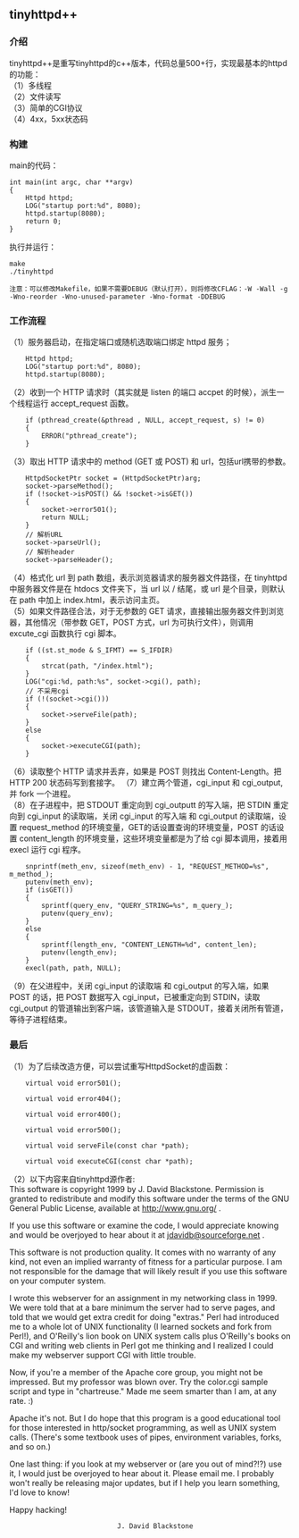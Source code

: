 ## tinyhttpd++
### 介绍
tinyhttpd++是重写tinyhttpd的c++版本，代码总量500+行，实现最基本的httpd的功能：  
（1）多线程  
（2）文件读写  
（3）简单的CGI协议  
（4）4xx，5xx状态码  

### 构建
main的代码：
```
int main(int argc, char **argv)
{
    Httpd httpd;
    LOG("startup port:%d", 8080);
    httpd.startup(8080);
    return 0;
}
```

执行并运行：
```
make
./tinyhttpd

注意：可以修改Makefile，如果不需要DEBUG（默认打开），则将修改CFLAG：-W -Wall -g -Wno-reorder -Wno-unused-parameter -Wno-format -DDEBUG
```

### 工作流程
（1）服务器启动，在指定端口或随机选取端口绑定 httpd 服务；
```
    Httpd httpd;
    LOG("startup port:%d", 8080);
    httpd.startup(8080);
```
（2）收到一个 HTTP 请求时（其实就是 listen 的端口 accpet 的时候），派生一个线程运行 accept_request 函数。  
```
    if (pthread_create(&pthread , NULL, accept_request, s) != 0)
    {
        ERROR("pthread_create");
    }
```
（3）取出 HTTP 请求中的 method (GET 或 POST) 和 url，包括url携带的参数。  
```
    HttpdSocketPtr socket = (HttpdSocketPtr)arg;
    socket->parseMethod();
    if (!socket->isPOST() && !socket->isGET())
    {
        socket->error501();
        return NULL;
    }
    // 解析URL
    socket->parseUrl();
    // 解析header
    socket->parseHeader();
```
（4）格式化 url 到 path 数组，表示浏览器请求的服务器文件路径，在 tinyhttpd 中服务器文件是在 htdocs 文件夹下，当 url 以 / 结尾，或 url 是个目录，则默认在 path 中加上 index.html，表示访问主页。  
（5）如果文件路径合法，对于无参数的 GET 请求，直接输出服务器文件到浏览器，其他情况（带参数 GET，POST 方式，url 为可执行文件），则调用 excute_cgi 函数执行 cgi 脚本。  
```
    if ((st.st_mode & S_IFMT) == S_IFDIR)
    {
        strcat(path, "/index.html");
    }
    LOG("cgi:%d, path:%s", socket->cgi(), path);
    // 不采用cgi
    if (!(socket->cgi()))
    {
        socket->serveFile(path);
    }
    else
    {
        socket->executeCGI(path);
    }
```
（6）读取整个 HTTP 请求并丢弃，如果是 POST 则找出 Content-Length。把 HTTP 200 状态码写到套接字。 
（7）建立两个管道，cgi_input 和 cgi_output, 并 fork 一个进程。  
（8）在子进程中，把 STDOUT 重定向到 cgi_outputt 的写入端，把 STDIN 重定向到 cgi_input 的读取端，关闭 cgi_input 的写入端 和 cgi_output 的读取端，设置 request_method 的环境变量，GET的话设置查询的环境变量，POST 的话设置 content_length 的环境变量，这些环境变量都是为了给 cgi 脚本调用，接着用 execl 运行 cgi 程序。  
```
    snprintf(meth_env, sizeof(meth_env) - 1, "REQUEST_METHOD=%s", m_method_);
    putenv(meth_env);
    if (isGET()) 
    {
        sprintf(query_env, "QUERY_STRING=%s", m_query_);
        putenv(query_env);
    }
    else 
    {
        sprintf(length_env, "CONTENT_LENGTH=%d", content_len);
        putenv(length_env);
    }
    execl(path, path, NULL);
```
（9）在父进程中，关闭 cgi_input 的读取端 和 cgi_output 的写入端，如果 POST 的话，把 POST 数据写入 cgi_input，已被重定向到 STDIN，读取 cgi_output 的管道输出到客户端，该管道输入是 STDOUT，接着关闭所有管道，等待子进程结束。 

### 最后
（1）为了后续改造方便，可以尝试重写HttpdSocket的虚函数：  
```
    virtual void error501();

    virtual void error404();

    virtual void error400();

    virtual void error500();

    virtual void serveFile(const char *path);

    virtual void executeCGI(const char *path);
```
（2）以下内容来自tinyhttpd源作者:   
This software is copyright 1999 by J. David Blackstone. Permission is granted to redistribute and modify this software under the terms of the GNU General Public License, available at http://www.gnu.org/ .

If you use this software or examine the code, I would appreciate knowing and would be overjoyed to hear about it at jdavidb@sourceforge.net .

This software is not production quality. It comes with no warranty of any kind, not even an implied warranty of fitness for a particular purpose. I am not responsible for the damage that will likely result if you use this software on your computer system.

I wrote this webserver for an assignment in my networking class in 1999. We were told that at a bare minimum the server had to serve pages, and told that we would get extra credit for doing "extras." Perl had introduced me to a whole lot of UNIX functionality (I learned sockets and fork from Perl!), and O'Reilly's lion book on UNIX system calls plus O'Reilly's books on CGI and writing web clients in Perl got me thinking and I realized I could make my webserver support CGI with little trouble.

Now, if you're a member of the Apache core group, you might not be impressed. But my professor was blown over. Try the color.cgi sample script and type in "chartreuse." Made me seem smarter than I am, at any rate. :)

Apache it's not. But I do hope that this program is a good educational tool for those interested in http/socket programming, as well as UNIX system calls. (There's some textbook uses of pipes, environment variables, forks, and so on.)

One last thing: if you look at my webserver or (are you out of mind?!?) use it, I would just be overjoyed to hear about it. Please email me. I probably won't really be releasing major updates, but if I help you learn something, I'd love to know!

Happy hacking!

                               J. David Blackstone
